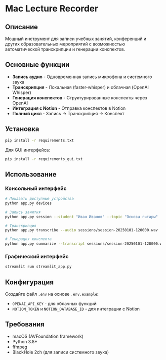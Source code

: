 # Mac Lecture Recorder

## Описание
Мощный инструмент для записи учебных занятий, конференций и других образовательных мероприятий с возможностью автоматической транскрипции и генерации конспектов.

## Основные функции
- **Запись аудио** - Одновременная запись микрофона и системного звука
- **Транскрипция** - Локальная (faster-whisper) и облачная (OpenAI Whisper)
- **Генерация конспектов** - Структурированные конспекты через OpenAI
- **Интеграция с Notion** - Отправка конспектов в Notion
- **Полный цикл** - Запись → Транскрипция → Конспект

## Установка
```bash
pip install -r requirements.txt
```

Для GUI интерфейса:
```bash
pip install -r requirements_gui.txt
```

## Использование

### Консольный интерфейс
```bash
# Показать доступные устройства
python app.py devices

# Запись занятия
python app.py session --student "Иван Иванов" --topic "Основы гитары"

# Транскрипция
python app.py transcribe --audio sessions/session-20250101-120000.wav

# Генерация конспекта
python app.py summarize --transcript sessions/session-20250101-120000.wav.txt
```

### Графический интерфейс
```bash
streamlit run streamlit_app.py
```

## Конфигурация
Создайте файл `.env` на основе `.env.example`:
- `OPENAI_API_KEY` - для облачных функций
- `NOTION_TOKEN` и `NOTION_DATABASE_ID` - для интеграции с Notion

## Требования
- macOS (AVFoundation framework)
- Python 3.8+
- ffmpeg
- BlackHole 2ch (для записи системного звука)
